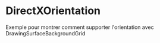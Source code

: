DirectXOrientation
==================

Exemple pour montrer comment supporter l'orientation avec DrawingSurfaceBackgroundGrid
